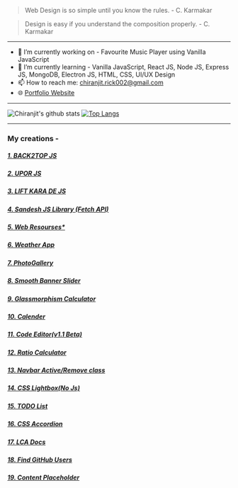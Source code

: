 <!--
**amartadey/amartadey** is a ✨ _special_ ✨ repository because its `README.md` (this file) appears on your GitHub profile.
-->
> Web Design is so simple until you know the rules. - C. Karmakar

> Design is easy if you understand the composition properly. - C. Karmakar
***
- 🔭 I’m currently working on - Favourite Music Player using Vanilla JavaScript
- 🌱 I’m currently learning - Vanilla JavaScript, React JS, Node JS, Express JS, MongoDB, Electron JS, HTML, CSS, UI/UX Design
- 📫 How to reach me: chiranjit.rick002@gmail.com
- :globe_with_meridians: [Portfolio Website](https://chiranjit2020.github.io/portfolio/index.html)
<!--
- 👯 I’m looking to collaborate on ...
- 🤔 I’m looking for help with ...
- 💬 Ask me about ...
- 📫 How to reach me: ...
- 😄 Pronouns: ...
- ⚡ Fun fact: ...
-->
***
![Chiranjit's github stats](https://github-readme-stats.vercel.app/api?username=chiranjit2020&show_icons=true&theme=radical)
[![Top Langs](https://github-readme-stats.vercel.app/api/top-langs/?username=chiranjit2020)](https://github.com/anuraghazra/github-readme-stats)
***
### My creations -

##### [1. BACK2TOP JS](https://github.com/chiranjit2020/back2top)

##### [2. UPOR JS](https://github.com/chiranjit2020/upor-js)

##### [3. LIFT KARA DE JS](https://github.com/chiranjit2020/lift-kara-de)

##### [4. Sandesh JS Library (Fetch API)](https://github.com/chiranjit2020/sandesh-lib)

##### [5. Web Resourses*](https://github.com/chiranjit2020/docs-resourses)

##### [6. Weather App](https://github.com/chiranjit2020/Weather-App)

##### [7. PhotoGallery](https://github.com/learncomputeracademy/PhotoGallery)

##### [8. Smooth Banner Slider](https://github.com/learncomputeracademy/banner-slider)

##### [9. Glassmorphism Calculator](https://github.com/chiranjit2020/glass-calculator)

##### [10. Calender](https://github.com/chiranjit2020/calender)

##### [11. Code Editor(v1.1 Beta)](https://github.com/chiranjit2020/lca-editor)

##### [12. Ratio Calculator](https://github.com/chiranjit2020/ratio-calculator)

##### [13. Navbar Active/Remove class](https://github.com/chiranjit2020/navbar)

##### [14. CSS Lightbox(No Js)](https://github.com/chiranjit2020/css-lightbox)

##### [15. TODO List](https://github.com/chiranjit2020/todolist)

##### [16. CSS Accordion](https://github.com/chiranjit2020/css-accordion)

##### [17. LCA Docs](https://github.com/learncomputeracademy/docs-resourse)

##### [18. Find GitHub Users](https://learncomputeracademy.github.io/github-profile/)

##### [19. Content Placeholder](https://chiranjit2020.github.io/content-placeholder/index.html)


